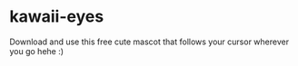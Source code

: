 # kawaii-eyes

Download and use this free cute mascot that follows your cursor wherever you go hehe :)
